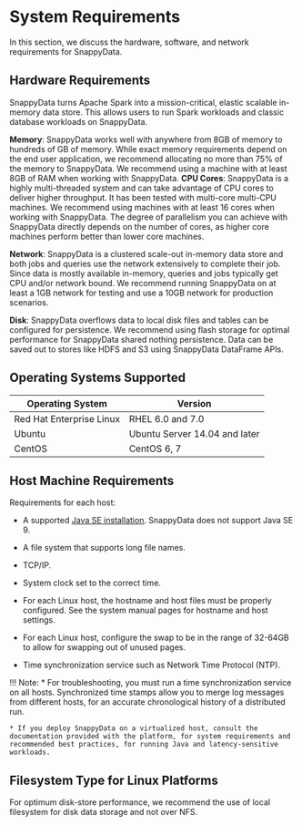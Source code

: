 # System Requirements

In this section, we discuss the hardware, software, and network requirements for SnappyData.

## Hardware  Requirements

SnappyData turns Apache Spark into a mission-critical, elastic scalable in-memory data store. This allows users to run Spark workloads and classic database workloads on SnappyData.

**Memory**: SnappyData works well with anywhere from 8GB of memory to hundreds of GB of memory. While exact memory requirements depend on the end user application, we recommend allocating no more than 75% of the memory to SnappyData. We recommend using a machine with at least 8GB of RAM when working with SnappyData.
**CPU Cores**: SnappyData is a highly multi-threaded system and can take advantage of CPU cores to deliver higher throughput. It has been tested with multi-core multi-CPU machines. We recommend using machines with at least 16 cores when working with SnappyData. The degree of parallelism you can achieve with SnappyData directly depends on the number of cores, as higher core machines perform better than lower core machines.

**Network**: SnappyData is a clustered scale-out in-memory data store and both jobs and queries use the network extensively to complete their job. Since data is mostly available in-memory, queries and jobs typically get CPU and/or network bound. We recommend running SnappyData on at least a 1GB network for testing and use a 10GB network for production scenarios.

**Disk**: SnappyData overflows data to local disk files and tables can be configured for persistence. We recommend using flash storage for optimal performance for SnappyData shared nothing persistence. Data can be saved out to stores like HDFS and S3 using SnappyData DataFrame APIs.


## Operating Systems Supported

| Operating System| Version |
|--------|--------|
|Red Hat Enterprise Linux|RHEL 6.0 and 7.0|
|Ubuntu|Ubuntu Server 14.04 and later|
|CentOS|CentOS 6, 7|


## Host Machine Requirements
Requirements for each host:

* A supported [Java SE installation](http://www.oracle.com/technetwork/java/javase/downloads). SnappyData does not support Java SE 9.

* A file system that supports long file names.

* TCP/IP.

* System clock set to the correct time.

* For each Linux host, the hostname and host files must be properly configured. See the system manual pages for hostname and host settings.

* For each Linux host, configure the swap to be in the range of 32-64GB to allow for swapping out of unused pages.

* Time synchronization service such as Network Time Protocol (NTP).

!!! Note: 
	* For troubleshooting, you must run a time synchronization service on all hosts. Synchronized time stamps allow you to merge log messages from different hosts, for an accurate chronological history of a distributed run.

	* If you deploy SnappyData on a virtualized host, consult the documentation provided with the platform, for system requirements and recommended best practices, for running Java and latency-sensitive workloads.

## Filesystem Type for Linux Platforms

For optimum disk-store performance, we recommend the use of local filesystem for disk data storage and not over NFS.


